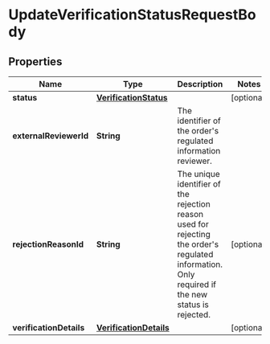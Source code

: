 # UpdateVerificationStatusRequestBody

## Properties
Name | Type | Description | Notes
------------ | ------------- | ------------- | -------------
**status** | [**VerificationStatus**](VerificationStatus.md) |  |  [optional]
**externalReviewerId** | **String** | The identifier of the order&#x27;s regulated information reviewer. | 
**rejectionReasonId** | **String** | The unique identifier of the rejection reason used for rejecting the order&#x27;s regulated information. Only required if the new status is rejected. |  [optional]
**verificationDetails** | [**VerificationDetails**](VerificationDetails.md) |  |  [optional]
